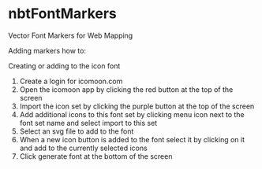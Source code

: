 # nbtFontMarkers
Vector Font Markers for Web Mapping

Adding markers how to:

Creating or adding to the icon font
  1. Create a login for icomoon.com
  2. Open the icomoon app by clicking the red button at the top of the screen
  3. Import the icon set by clicking the purple button at the top of the screen
  4. Add additional icons to this font set by clicking menu icon next to the font set name and select import to this set
  5. Select an svg file to add to the font
  6. When a new icon button is added to the font select it by clicking on it and add to the currently selected icons
  7. Click generate font at the bottom of the screen
